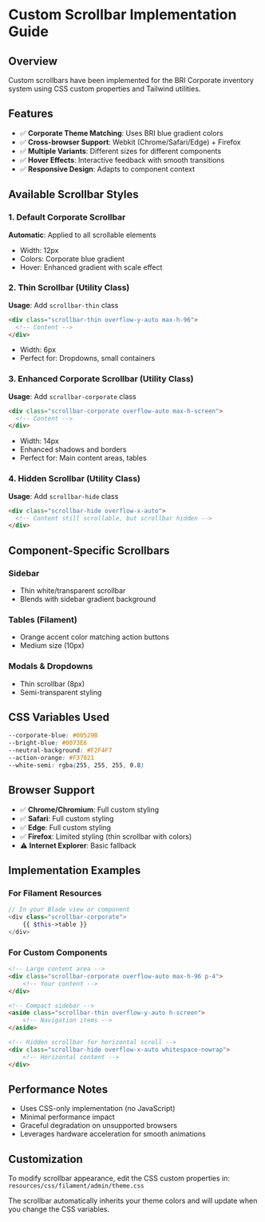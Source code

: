 # Custom Scrollbar Implementation Guide

## Overview
Custom scrollbars have been implemented for the BRI Corporate inventory system using CSS custom properties and Tailwind utilities.

## Features
- ✅ **Corporate Theme Matching**: Uses BRI blue gradient colors
- ✅ **Cross-browser Support**: Webkit (Chrome/Safari/Edge) + Firefox
- ✅ **Multiple Variants**: Different sizes for different components
- ✅ **Hover Effects**: Interactive feedback with smooth transitions
- ✅ **Responsive Design**: Adapts to component context

## Available Scrollbar Styles

### 1. Default Corporate Scrollbar
**Automatic**: Applied to all scrollable elements
- Width: 12px
- Colors: Corporate blue gradient
- Hover: Enhanced gradient with scale effect

### 2. Thin Scrollbar (Utility Class)
**Usage**: Add `scrollbar-thin` class
```html
<div class="scrollbar-thin overflow-y-auto max-h-96">
  <!-- Content -->
</div>
```
- Width: 6px
- Perfect for: Dropdowns, small containers

### 3. Enhanced Corporate Scrollbar (Utility Class)
**Usage**: Add `scrollbar-corporate` class
```html
<div class="scrollbar-corporate overflow-auto max-h-screen">
  <!-- Content -->
</div>
```
- Width: 14px
- Enhanced shadows and borders
- Perfect for: Main content areas, tables

### 4. Hidden Scrollbar (Utility Class)
**Usage**: Add `scrollbar-hide` class
```html
<div class="scrollbar-hide overflow-x-auto">
  <!-- Content still scrollable, but scrollbar hidden -->
</div>
```

## Component-Specific Scrollbars

### Sidebar
- Thin white/transparent scrollbar
- Blends with sidebar gradient background

### Tables (Filament)
- Orange accent color matching action buttons
- Medium size (10px)

### Modals & Dropdowns
- Thin scrollbar (8px)
- Semi-transparent styling

## CSS Variables Used
```css
--corporate-blue: #00529B
--bright-blue: #0073E6
--neutral-background: #F2F4F7
--action-orange: #F37021
--white-semi: rgba(255, 255, 255, 0.8)
```

## Browser Support
- ✅ **Chrome/Chromium**: Full custom styling
- ✅ **Safari**: Full custom styling  
- ✅ **Edge**: Full custom styling
- ✅ **Firefox**: Limited styling (thin scrollbar with colors)
- ⚠️ **Internet Explorer**: Basic fallback

## Implementation Examples

### For Filament Resources
```php
// In your Blade view or component
<div class="scrollbar-corporate">
    {{ $this->table }}
</div>
```

### For Custom Components
```html
<!-- Large content area -->
<div class="scrollbar-corporate overflow-auto max-h-96 p-4">
    <!-- Your content -->
</div>

<!-- Compact sidebar -->
<aside class="scrollbar-thin overflow-y-auto h-screen">
    <!-- Navigation items -->
</aside>

<!-- Hidden scrollbar for horizontal scroll -->
<div class="scrollbar-hide overflow-x-auto whitespace-nowrap">
    <!-- Horizontal content -->
</div>
```

## Performance Notes
- Uses CSS-only implementation (no JavaScript)
- Minimal performance impact
- Graceful degradation on unsupported browsers
- Leverages hardware acceleration for smooth animations

## Customization
To modify scrollbar appearance, edit the CSS custom properties in:
`resources/css/filament/admin/theme.css`

The scrollbar automatically inherits your theme colors and will update when you change the CSS variables.
